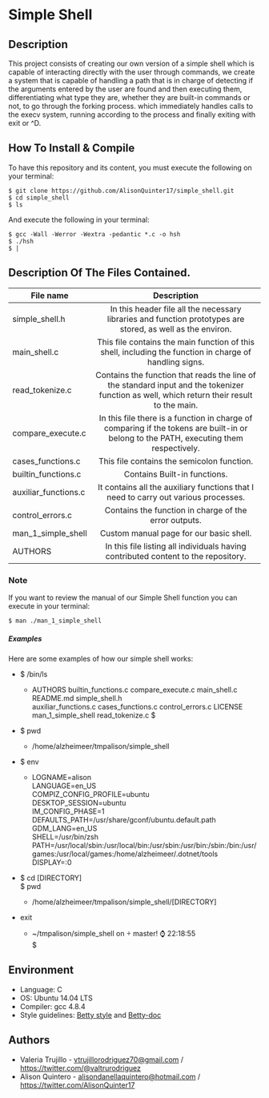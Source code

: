 # Simple Shell

## Description

This project consists of creating our own version of a simple shell which is capable of interacting directly with the user through commands, we
create a system that is capable of handling a path that is in charge
of detecting if the arguments entered by the user are found and then
executing them, differentiating what type they are, whether they are
built-in commands or not, to go through the forking process. which
immediately handles calls to the execv system, running according to
the process and finally exiting with exit or ^D.

## How To Install & Compile ##
To have this repository and its content, you must execute the following on
your terminal:
~~~
$ git clone https://github.com/AlisonQuinter17/simple_shell.git
$ cd simple_shell
$ ls
~~~

And execute the following in your terminal:
~~~
$ gcc -Wall -Werror -Wextra -pedantic *.c -o hsh
$ ./hsh
$ |
~~~

## Description Of The Files Contained. ##

| File  name   | Description   |
| ------------- |:-------------:|
| simple_shell.h | In this header file all the necessary libraries and function prototypes are stored, as well as the environ. |
| main_shell.c      | This file contains the main function of this shell, including the function in charge of handling signs. |
| read_tokenize.c    | Contains the function that reads the line of the standard input and the tokenizer function as well, which return their result to the main. |
| compare_execute.c    | In this file there is a function in charge of comparing if the tokens are built-in or belong to the PATH, executing them respectively. |
| cases_functions.c   | This file contains the semicolon function. |
| builtin_functions.c | Contains Built-in functions. |
| auxiliar_functions.c | It contains all the auxiliary functions that I need to carry out various processes. |
| control_errors.c | Contains the function in charge of the error outputs. |
| man_1_simple_shell   | Custom manual page for our basic shell.|
| AUTHORS   | In this file listing all individuals having contributed content to the repository.|

### Note ###
If you want to review the manual of our Simple Shell function you can execute
in your terminal:
~~~
$ man ./man_1_simple_shell
~~~

##### Examples #####
Here are some examples of how our simple shell works:

- $ /bin/ls
  + AUTHORS builtin_functions.c compare_execute.c main_shell.c README.md simple_shell.h  
    auxiliar_functions.c cases_functions.c control_errors.c LICENSE man_1_simple_shell read_tokenize.c
  $

- $ pwd
  + /home/alzheimeer/tmpalison/simple_shell

- $ env
  + LOGNAME=alison  
    LANGUAGE=en_US  
    COMPIZ_CONFIG_PROFILE=ubuntu  
    DESKTOP_SESSION=ubuntu  
    IM_CONFIG_PHASE=1  
    DEFAULTS_PATH=/usr/share/gconf/ubuntu.default.path  
    GDM_LANG=en_US  
    SHELL=/usr/bin/zsh  
    PATH=/usr/local/sbin:/usr/local/bin:/usr/sbin:/usr/bin:/sbin:/bin:/usr/games:/usr/local/games:/home/alzheimeer/.dotnet/tools  
    DISPLAY=:0

- $ cd [DIRECTORY]  
  $ pwd
  + /home/alzheimeer/tmpalison/simple_shell/[DIRECTORY]

- exit
  + ~/tmpalison/simple_shell on  master! ⌚ 22:18:55  
  $

## Environment ##
* Language: C
* OS: Ubuntu 14.04 LTS
* Compiler: gcc 4.8.4
* Style guidelines: [Betty style](https://github.com/holbertonschool/Betty/wiki)
and
[Betty-doc](https://github.com/holbertonschool/Betty/blob/master/betty-doc.pl)

## Authors

- Valeria Trujillo - vtrujillorodriguez70@gmail.com / https://twitter.com/@valtrurodriguez
- Alison Quintero - alisondanellaquintero@hotmail.com / https://twitter.com/AlisonQuinter17
